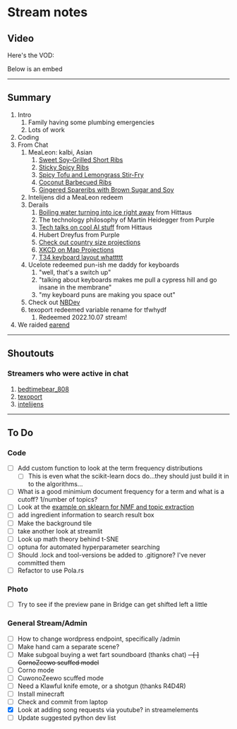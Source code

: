 # Stream notes

## Video

Here's the VOD:

Below is an embed

---

## Summary

1. Intro
   1. Family having some plumbing emergencies
   2. Lots of work
2. Coding
3. From Chat
   1. MeaLeon: kalbi, Asian
      1. [Sweet Soy-Grilled Short Ribs](https://www.epicurious.com/recipes/food/views/sweet-soy-grilled-short-ribs-235200)
      2. [Sticky Spicy Ribs](https://www.epicurious.com/recipes/food/views/sticky-spicy-ribs-234660)
      3. [Spicy Tofu and Lemongrass Stir-Fry](https://www.epicurious.com/recipes/food/views/spicy-tofu-and-lemongrass-stir-fry-230311)
      4. [Coconut Barbecued Ribs](https://www.epicurious.com/recipes/food/views/coconut-barbecued-ribs-730)
      5. [Gingered Spareribs with Brown Sugar and Soy](https://www.epicurious.com/recipes/food/views/gingered-spareribs-with-brown-sugar-and-soy-107277)
   2. Intelijens did a MeaLeon redeem
   3. Derails
      1. [Boiling water turning into ice right away](https://www.youtube.com/watch?v=OiaNKqCUUBk) from Hittaus
      2. The technology philosophy of Martin Heidegger from Purple
      3. [Tech talks on cool AI stuff](https://www.youtube.com/channel/UC4r_gpcPz3Us9pmeGDjw_Rg/videos) from Hittaus
      4. Hubert Dreyfus from Purple
      5. [Check out country size projections](https://www.thetruesize.com/#?borders=1~!MTcyNjQ4ODU.MTI0MTE2NA*MzYwMDAwMDA(MA~!AU*MjA1NDcx.MjY3ODY3OQ)Mg)
      6. [XKCD on Map Projections](https://xkcd.com/977/)
      7. [T34 keyboard layout whattttt](https://www.jonashietala.se/blog/2021/06/03/the-t-34-keyboard-layout/)
   4. Ucelote redeemed pun-ish me daddy for keyboards
      1. "well, that's a switch up"
      2. "talking about keyboards makes me pull a cypress hill and go insane in the membrane"
      3. "my keyboard puns are making you space out"
   5. Check out [NBDev](https://nbdev.fast.ai/)
   6. texoport redeemed variable rename for tfwhydf
      1. Redeemed 2022.10.07 stream!
4. We raided [earend](https://www.twitch.tv/earend)

---

## Shoutouts

### Streamers who were active in chat

1. [bedtimebear_808](https://www.twitch.tv/bedtimebear_808)
2. [texoport](https://www.twitch.tv/texoport)
3. [intelijens](https://www.twitch.tv/intelijens)

---

## To Do

### Code

- [ ] Add custom function to look at the term frequency distributions
  - [ ] This is even what the scikit-learn docs do...they should just build it in to the algorithms...
- [ ] What is a good minimium document frequency for a term and what is a cutoff? 1/number of topics?
- [ ] Look at the [example on sklearn for NMF and topic extraction](https://scikit-learn.org/stable/auto_examples/applications/plot_topics_extraction_with_nmf_lda.html#sphx-glr-auto-examples-applications-plot-topics-extraction-with-nmf-lda-py)
- [ ] add ingredient information to search result box
- [ ] Make the background tile
- [ ] take another look at streamlit
- [ ] Look up math theory behind t-SNE
- [ ] optuna for automated hyperparameter searching
- [ ] Should .lock and tool-versions be added to .gitignore? I've never committed them
- [ ] Refactor to use Pola.rs

### Photo

- [ ] Try to see if the preview pane in Bridge can get shifted left a little

### General Stream/Admin

- [ ] How to change wordpress endpoint, specifically /admin
- [ ] Make hand cam a separate scene?
- [ ] Make subgoal buying a wet fart soundboard (thanks chat)
~~- [ ] CornoZeewo scuffed model~~
- [ ] Corno mode
- [ ] CuwonoZeewo scuffed mode
- [ ] Need a Klawful knife emote, or a shotgun (thanks R4D4R)
- [ ] Install minecraft
- [ ] Check and commit from laptop
- [X] Look at adding song requests via youtube? in streamelements
- [ ] Update suggested python dev list
